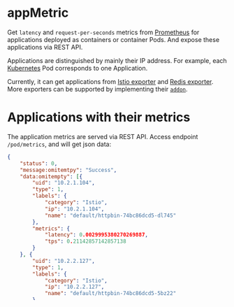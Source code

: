 # appMetric
Get `latency` and `request-per-seconds` metrics from [Prometheus](https://prometheus.io) for applications deployed as containers or container Pods. And expose these applications via REST API.

Applications are distinguished by mainly their IP address. For example, each [Kubernetes](https://kubernetes.io/docs/concepts/workloads/pods/pod/) Pod corresponds to one Application.

Currently, it can get applications from [Istio exporter](https://istio.io/docs/reference/config/adapters/prometheus.html) and [Redis exporter](https://github.com/oliver006/redis_exporter). More exporters can be supported by implementing
their [`addon`](https://github.com/songbinliu/appMetric/tree/v2.0/pkg/addon).

# Applications with their metrics
The application metrics are served via REST API. Access endpoint `/pod/metrics`, and will get json data:
```json
{
	"status": 0,
	"message:omitemtpy": "Success",
	"data:omitempty": [{
		"uid": "10.2.1.104",
		"type": 1,
		"labels": {
			"category": "Istio",
			"ip": "10.2.1.104",
			"name": "default/httpbin-74bc86dcd5-dl745"
		},
		"metrics": {
			"latency": 0.0029995380270269887,
			"tps": 0.21142857142857138
		}
	}, {
		"uid": "10.2.2.127",
		"type": 1,
		"labels": {
			"category": "Istio",
			"ip": "10.2.2.127",
			"name": "default/httpbin-74bc86dcd5-5bz22"
		},
		"metrics": {
			"latency": 0.002993016999999995,
			"tps": 0.22285714285714286
		}
	}, {
		"uid": "10.2.2.65",
		"type": 1,
		"labels": {
			"category": "Redis",
			"ip": "10.2.2.65",
			"port": "6379"
		},
		"metrics": {
			"tps": 1.5028571428571427
		}
	}, {
		"uid": "10.2.3.31",
		"type": 1,
		"labels": {
			"category": "Redis",
			"ip": "10.2.3.31",
			"port": "6379"
		},
		"metrics": {
			"tps": 1.5028571428571427
		}
	}]
}
```

The output json format is defined as:
```golang
type EntityMetric struct {
	UID     string             `json:"uid"`
	Type    int32              `json:"type,omitempty"`
	Labels  map[string]string  `json:"labels,omitempty"`
	Metrics map[string]float64 `json:"metrics,omitempty"`
}

type MetricResponse struct {
	Status  int             `json:"status"`
	Message string          `json:"message:omitemtpy"`
	Data    []*EntityMetric `json:"data:omitempty"`
}

```


# Deploy

## Prerequisites
* Kubernetes 1.7.3 +
* Istio 0.3 + (with Prometheus addon)
* Prometheus

## Deploy metrics and rules in Istio
Isito metrics, handlers and rules are defined in [script](https://github.com/songbinliu/appMetric/tree/v2.0/scripts/istio/ip.turbo.metric.yaml), deploy it with:
```console
istioctl create -f scripts/istio/ip.turbo.metric.yaml
```
**Four Metrics**: pod latency, pod request count, service latency and service request count.

**One Handler**: a `Prometheus handler` to consume the four metrics, and generate metrics in [Prometheus](https://prometheus.io) format. This server will provide REST API to get the metrics from Prometheus.

**One Rule**: Only the `http` based metrics will be handled by the defined handler.

## Run REST API Server

#### Run in terminal
build and run this go application:
```console
make build
./_output/appMetric --v=3 --promUrl=http://localhost:9090 --port=8081
```

Then the server will serve on port `8081`; access the REST API by:
```console
curl http://localhost:8081/pod/metrics
```
```json
{"status":0,"message:omitemtpy":"Success","data:omitempty":[{"uid":"10.0.2.3","type":1,"labels":{"ip":"10.0.2.3","name":"default/curl-1xfj"},"metrics":{"latency":133.2,"tps":12}},{"uid":"10.0.3.2","type":1,"labels":{"ip":"10.0.3.2","name":"istio/music-ftaf2"},"metrics":{"latency":13.2,"tps":10}}]}
```

#### Run in docker container
```console
 docker run -d -p 18081:8081 beekman9527/appmetric:v2 --promUrl=http://10.10.200.34:9090 --v=3 --logtostderr
```

#### Deploy it in Kubernetes
Alternately, this REST API service can also be deployed in Kubernetes:
```console
kubectl create -f scripts/k8s/deploy.yaml

# Access it in Kubernetes by service name:
curl http://appmetric.default:8081/service/metrics
```


